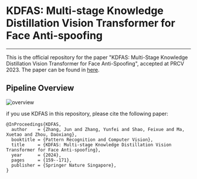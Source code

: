# KDFAS: Multi-stage Knowledge Distillation Vision Transformer for Face Anti-spoofing

---
This is the official repository for the paper "KDFAS: Multi-Stage Knowledge Distillation Vision Transformer for Face Anti-Spoofing", accepted at PRCV 2023. The paper can be found in [here](https://link.springer.com/chapter/10.1007/978-981-99-8469-5_13).

## Pipeline Overview
![overview]()

if you use KDFAS in this repository, please cite the following paper:
```
@InProceedings{KDFAS,
  author    = {Zhang, Jun and Zhang, Yunfei and Shao, Feixue and Ma, Xuetao and Zhou, Daoxiang},
  booktitle = {Pattern Recognition and Computer Vision},
  title     = {KDFAS: Multi-stage Knowledge Distillation Vision Transformer for Face Anti-spoofing},
  year      = {2024},
  pages     = {159--171},
  publisher = {Springer Nature Singapore},
}
```
